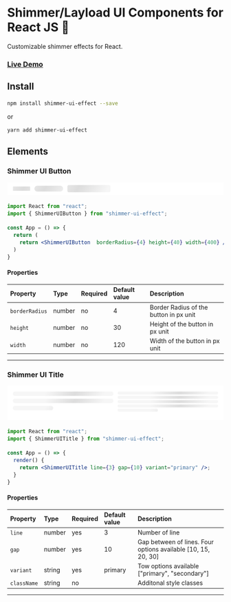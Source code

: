 # Shimmer/Layload UI Components for React JS 🚀

Customizable shimmer effects for React.

### [**Live Demo**](https://hirenkvaghasiya.github.io/shimmer-ui-effect/)

## Install

```bash
npm install shimmer-ui-effect --save
```

or

```bash
yarn add shimmer-ui-effect
```

## Elements

### Shimmer UI Button

<kbd>
<img src="./extra-files/ShimmerUIButton.png" />
</kbd>

```jsx
import React from "react";
import { ShimmerUIButton } from "shimmer-ui-effect";

const App = () => {
  return (
    return <ShimmerUIButton  borderRadius={4} height={40} width={400} />;
  )
}
```

#### Properties

| Property | Type   | Required | Default value | Description                                |
| :------- | :----- | :------- | :------------ | :----------------------------------------- |
| `borderRadius`   | number | no      | 4            | Border Radius of the button in px unit |
| `height`   | number | no      | 30            | Height of the button in px unit |
| `width`   | number | no      | 120            | Width of the button in px unit |

---

### Shimmer UI Title

<kbd>
<img src="./extra-files/ShimmerUITitle.png" />
</kbd>

```jsx
import React from "react";
import { ShimmerUITitle } from "shimmer-ui-effect";

const App = () => {
  render() {
    return <ShimmerUITitle line={3} gap={10} variant="primary" />;
  }
}
```

#### Properties

| Property    | Type   | Required | Default value | Description                                                   |
| :---------- | :----- | :------- | :------------ | :------------------------------------------------------------ |
| `line`      | number | yes      | 3             | Number of line                                                |
| `gap`       | number | yes      | 10            | Gap between of lines. Four options available [10, 15, 20, 30] |
| `variant`   | string | yes      | primary       | Tow options available ["primary", "secondary"]                |
| `className` | string | no       |               | Additonal style classes                                       |

---
